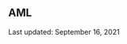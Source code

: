 ## AML

<Version>Last updated: September 16, 2021</Version>


<!--stackedit_data:
eyJoaXN0b3J5IjpbMTA1MjA0OTAwOV19
-->